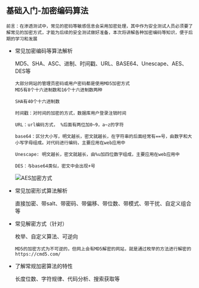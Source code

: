 ## 基础入门-加密编码算法

```
前言：在渗透测试中，常见的密码等敏感信息会采用加密处理，其中作为安全测试人员必须要了解常见的加密方式，才能为后续的安全测试做好准备，本次将讲解各种加密编码等知识，便于后期的学习和发展
```

- 常见加密编码等算法解析

  MD5、SHA、ASC、进制、时间戳、URL、BASE64、Unescape、AES、DES等

  ```
  大部分网站的管理员密码或用户密码都是使用MD5加密方式
  MD5有8个十六进制数和16个十六进制数两种
  
  SHA有40个十六进制数
  
  时间戳：对时间的加密的方式，数据库用户登录注销时间
  
  URL：url编码方式， %后面有两位加0~9，a~z的字符
  
  base64：区分大小写，明文越长，密文就越长，在字符串的后面经常有==号，由数字和大小写字母组成。对代码进行编码，主要应用在web应用中
  
  Unescape: 明文越长，密文就越长，由%u加四位数字组成，主要应用在web应用中
  
  DES：与base64类似，密文中会出现+号
  ```

  ![AES加密方式](C:\Users\26554\Desktop\xiaodi-master\06.EncryptAlgorithm\imgs\AES加密方式.png)

- 常见加密形式算法解析

  直接加密、带salt、带密码、带偏移、带位数、带模式、带干扰、自定义组合等

- 常见解密方式（针对）

  枚举、自定义算法、可逆向

  ```
  MD5的加密方式为不可逆的，但网上会有MD5解密的网站，就是通过枚举的方法进行解密的
  https://cmd5.com/
  ```

  

- 了解常规加密算法的特性

  长度位数、字符规律、代码分析、搜索获取等
